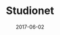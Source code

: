 ---
layout: post
title:  Studionet
summary: Studionet is a graph based social network that provides a collaborative workspace, allowing students to create and link ideas. It also incorporates gamificiation to enhance user engagement. Studionet is built with Angular.js, with a the backend written in Node and a Neo4j Graph Database.
role: Technology Lead
project-url: https://studionet.nus.edu.sg
image: studionet.png
date:   2017-06-02
categories: post
type: project
tags: 
- product-management
- fullstack-development 
- education
---